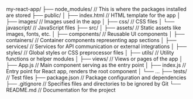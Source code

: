 my-react-app/
  ├── node_modules/          // This is where the packages installed are stored
  ├── public/
  │   ├── index.html         // HTML template for the app
  │   ├── images/            // Images used in the app
  │   ├── css/               // CSS files
  │   └── javascript/        // JavaScript files
  ├── src/
  │   ├── assets/            // Static assets like images, fonts, etc.
  │   ├── components/        // Reusable UI components
  │   ├── containers/        // Container components representing app sections
  │   ├── services/          // Services for API communication or external integrations
  │   ├── styles/            // Global styles or CSS preprocessor files
  │   ├── utils/             // Utility functions or helper modules
  │   ├── views/             // Views or pages of the app
  │   ├── App.js             // Main component serving as the entry point
  │   ├── index.js           // Entry point for React app, renders the root component
  │   └── ...
  ├── tests/                 // Test files
  ├── package.json           // Package configuration and dependencies
  ├── .gitignore             // Specifies files and directories to be ignored by Git
  └── README.md              // Documentation for the project
